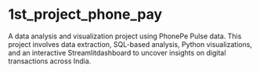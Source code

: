 # 1st_project_phone_pay
A data analysis and visualization project using PhonePe Pulse data. This project involves data extraction, SQL-based analysis, Python visualizations, and an interactive Streamlitdashboard to uncover insights on digital transactions across India.
